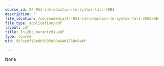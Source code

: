 ```yaml
---
course_id: 24-951-introduction-to-syntax-fall-2003
description: ''
file_location: /coursemedia/24-951-introduction-to-syntax-fall-2003/9b7ae9f154d03995890a640175de9a4f_ln12ho_marantz91.pdf
file_type: application/pdf
layout: pdf
title: ln12ho_marantz91.pdf
type: course
uid: 9b7ae9f154d03995890a640175de9a4f

---
```

None